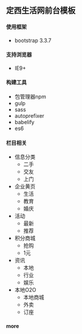 ## 定西生活网前台模板

#### 使用框架
+ bootstrap 3.3.7

#### 支持浏览器
+ IE9+

#### 构建工具
+ 包管理器npm
+ gulp
+ sass
+ autoprefixer
+ babelify
+ es6

#### 栏目相关
+ 信息分类
  + 二手
  + 交友
  + 上门
+ 企业黄页
  + 生活
  + 教育
  + 婚庆
+ 活动
  + 最新
  + 推荐
+ 积分商城
  + 抢购
  + 1元
+ 资讯
  + 本地
  + 行业
  + 娱乐
+ 本地O2O
  + 本地商城
  + 外卖
  + 订座
  
  
#### more
